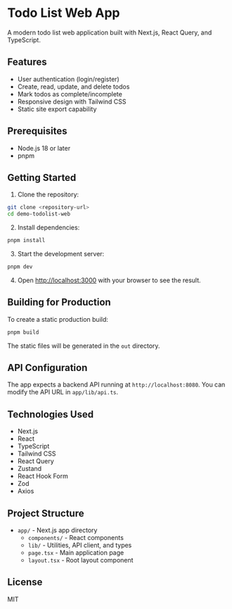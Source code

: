 # Todo List Web App

A modern todo list web application built with Next.js, React Query, and TypeScript.

## Features

-   User authentication (login/register)
-   Create, read, update, and delete todos
-   Mark todos as complete/incomplete
-   Responsive design with Tailwind CSS
-   Static site export capability

## Prerequisites

-   Node.js 18 or later
-   pnpm

## Getting Started

1. Clone the repository:

```bash
git clone <repository-url>
cd demo-todolist-web
```

2. Install dependencies:

```bash
pnpm install
```

3. Start the development server:

```bash
pnpm dev
```

4. Open [http://localhost:3000](http://localhost:3000) with your browser to see the result.

## Building for Production

To create a static production build:

```bash
pnpm build
```

The static files will be generated in the `out` directory.

## API Configuration

The app expects a backend API running at `http://localhost:8080`. You can modify the API URL in `app/lib/api.ts`.

## Technologies Used

-   Next.js
-   React
-   TypeScript
-   Tailwind CSS
-   React Query
-   Zustand
-   React Hook Form
-   Zod
-   Axios

## Project Structure

-   `app/` - Next.js app directory
    -   `components/` - React components
    -   `lib/` - Utilities, API client, and types
    -   `page.tsx` - Main application page
    -   `layout.tsx` - Root layout component

## License

MIT
